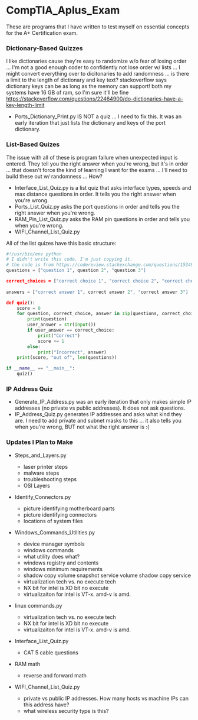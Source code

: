 # CompTIA_Aplus_Exam
These are programs that I have written to test myself on essential concepts for the A+ Certification exam.

### Dictionary-Based Quizzes
I like dictionaries cause they're easy to randomize w/o fear of losing order ... I'm not a good enough coder to confidently not lose order w/ lists ... I might convert everything over to dicitonaries to add randomness ... is there a limit to the length of dictionary and key text?
stackoverflow says dictionary keys can be as long as the memory can support! both my systems have 16 GB of ram, so I'm sure it'll be fine https://stackoverflow.com/questions/22464900/do-dictionaries-have-a-key-length-limit

* Ports_Dictionary_Print.py IS NOT a quiz ... I need to fix this. It was an early iteration that just lists the dictionary and keys of the port dictionary. 

### List-Based Quizes
The issue with all of these is program failure when unexpected input is entered. They tell you the right answer when you're wrong, but it's in order ... that doesn't force the kind of learning I want for the exams ... I'll need to build these out w/ randomness ... How?
* Interface_List_Quiz.py is a list quiz that asks interface types, speeds and max distance questions in order. It tells you the right answer when you're wrong.
* Ports_List_Quiz.py asks the port questions in order and tells you the right answer when you're wrong. 
* RAM_Pin_List_Quiz.py asks the RAM pin questions in order and tells you when you're wrong. 
* WIFI_Channel_List_Quiz.py 

All of the list quizes have this basic structure:
```python
#!/usr/bin/env python
# I didn't write this code. I'm just copying it.
# the code is from https://codereview.stackexchange.com/questions/153495/simple-multiple-choice-quiz
questions = ["question 1", question 2", "question 3"]

correct_choices = ["correct choice 1", "correct choice 2", "correct choice 3"]
                   
answers = ["correct answer 1", correct answer 2", "correct answer 3"]

def quiz():
    score = 0
    for question, correct_choice, answer in zip(questions, correct_choices, answers):
        print(question)
        user_answer = str(input())
        if user_answer == correct_choice:
            print("Correct")
            score += 1
        else:
            print("Incorrect", answer)
    print(score, "out of", len(questions))

if __name__ == "__main__":
    quiz()
```
### IP Address Quiz
* Generate_IP_Address.py was an early iteration that only makes simple IP addresses (no private vs public addresses). It does not ask questions. 
* IP_Address_Quiz.py generates IP addresses and asks what kind they are. I need to add private and subnet masks to this ... it also tells you when you're wrong, BUT not what the right answer is :(



### Updates I Plan to Make
* Steps_and_Layers.py
	* laser printer steps
	* malware steps
	* troubleshooting steps
	* OSI Layers

* Identify_Connectors.py
	* picture identifying motherboard parts
	* picture identifying connectors 
	* locations of system files


* Windows_Commands_Utilities.py
	* device manager symbols
	* windows commands
	* what utility does what?
	* windows registry and contents
	* windows minimum requirements
	* shadow copy volume snapshot service volume shadow copy service
	* virtualization tech vs. no execute tech
	* NX bit for intel is XD bit no execute
	* virtualizaiton for intel is VT-x. amd-v is amd.


* linux commands.py
	* virtualization tech vs. no execute tech
	* NX bit for intel is XD bit no execute
	* virtualizaiton for intel is VT-x. amd-v is amd.


* Interface_List_Quiz.py
	* CAT 5 cable questions

* RAM math
	* reverse and forward math


* WIFI_Channel_List_Quiz.py
	* private vs public IP addresses. How many hosts vs machine IPs can this address have?
	* what wireless security type is this?
















































